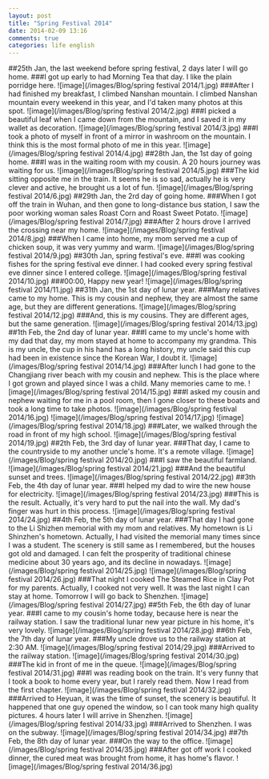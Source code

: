 ```yaml
---
layout: post
title: "Spring Festival 2014"
date: 2014-02-09 13:16
comments: true
categories: life english
---
```

##25th Jan, the last weekend before spring festival, 2 days later I will go home.
###I got up early to had Morning Tea that day. I like the plain porridge here.
![image](/images/Blog/spring festival 2014/1.jpg)
###After I had finished my breakfast, I climbed Nanshan mountain. I climbed Nanshan mountain every weekend in this year, and I'd taken many photos at this spot.
![image](/images/Blog/spring festival 2014/2.jpg)
###I picked a beautiful leaf when I came down from the mountain, and I saved it in my wallet as decoration.
![image](/images/Blog/spring festival 2014/3.jpg)
###I took a photo of myself in front of a mirror in washroom on the mountain. I think this is the most formal photo of me in this year.
![image](/images/Blog/spring festival 2014/4.jpg)
##28th Jan, the 1st day of going home.
###I was in the waiting room with my cousin. A 20 hours journey was waiting for us.
![image](/images/Blog/spring festival 2014/5.jpg)
###The kid sitting opposite me in the train. It seems he is so sad, actually he is very clever and active, he brought us a lot of fun.
![image](/images/Blog/spring festival 2014/6.jpg)
##29th Jan, the 2rd day of going home.
###When I got off the train in Wuhan, and then gone to long-distance bus station, I saw the poor working woman sales Roast Corn and Roast Sweet Potato.
![image](/images/Blog/spring festival 2014/7.jpg)
###After 2 hours drove I arrived the crossing near my home.
![image](/images/Blog/spring festival 2014/8.jpg)
###When I came into home, my mom served me a cup of chicken soup, it was very yummy and warm.
![image](/images/Blog/spring festival 2014/9.jpg)
##30th Jan, spring festival's eve.
###I was cooking fishes for the spring festival eve dinner. I had cooked every spring festival eve dinner since I entered college.
![image](/images/Blog/spring festival 2014/10.jpg)
###00:00, Happy new year!
![image](/images/Blog/spring festival 2014/11.jpg)
##31th Jan, the 1st day of lunar year.
###Many relatives came to my home. This is my cousin and nephew, they are almost the same age, but they are different generations.
![image](/images/Blog/spring festival 2014/12.jpg)
###And, this is my cousins. They are different ages, but the same generation.
![image](/images/Blog/spring festival 2014/13.jpg)
##1th Feb, the 2nd day of lunar year.
###I came to my uncle's home with my dad that day, my mom stayed at home to accompany my grandma. This is my uncle, the cup in his hand has a long history, my uncle said this cup had been in existence since the Korean War, I doubt it.
![image](/images/Blog/spring festival 2014/14.jpg)
###After lunch I had gone to the Changjiang river beach with my cousin and nephew. This is the place where I got grown and played since I was a child. Many memories came to me.
![image](/images/Blog/spring festival 2014/15.jpg)
###I asked my cousin and nephew waiting for me in a pool room, then I gone closer to these boats and took a long time to take photos.
![image](/images/Blog/spring festival 2014/16.jpg)
![image](/images/Blog/spring festival 2014/17.jpg)
![image](/images/Blog/spring festival 2014/18.jpg)
###Later, we walked through the road in front of my high school.
![image](/images/Blog/spring festival 2014/19.jpg)
##2th Feb, the 3rd day of lunar year.
###That day, I came to the countryside to my another uncle's home. It's a remote village.
![image](/images/Blog/spring festival 2014/20.jpg)
###I saw the beautiful farmland.
![image](/images/Blog/spring festival 2014/21.jpg)
###And the beautiful sunset and trees.
![image](/images/Blog/spring festival 2014/22.jpg)
##3th Feb, the 4th day of lunar year.
###I helped my dad to wire the new house for electricity.
![image](/images/Blog/spring festival 2014/23.jpg)
###This is the result. Actually, it's very hard to put the nail into the wall. My dad's finger was hurt in this process.
![image](/images/Blog/spring festival 2014/24.jpg)
##4th Feb, the 5th day of lunar year.
###That day I had gone to the Li Shizhen memorial with my mom and relatives. My hometown is Li Shinzhen's hometown. Actually, I had visited the memorial many times since I was a student. The scenery is still same as I remembered, but the houses got old and damaged. I can felt the prosperity of traditional chinese medicine about 30 years ago, and its decline in nowadays.
![image](/images/Blog/spring festival 2014/25.jpg)
![image](/images/Blog/spring festival 2014/26.jpg)
###That night I cooked The Steamed Rice in Clay Pot for my parents. Actually, I cooked not very well. It was the last night I can stay at home. Tomorrow I will go back to Shenzhen.
![image](/images/Blog/spring festival 2014/27.jpg)
##5th Feb, the 6th day of lunar year.
###I came to my cousin's home today, because here is near the railway station. I saw the traditional lunar new year picture in his home, it's very lovely.
![image](/images/Blog/spring festival 2014/28.jpg)
##6th Feb, the 7th day of lunar year.
###My uncle drove us to the railway station at 2:30 AM.
![image](/images/Blog/spring festival 2014/29.jpg)
###Arrived to the railway station.
![image](/images/Blog/spring festival 2014/30.jpg)
###The kid in front of me in the queue.
![image](/images/Blog/spring festival 2014/31.jpg)
###I was reading book on the train. It's very funny that I took a book to home every year, but I rarely read them. Now I read from the first chapter.
![image](/images/Blog/spring festival 2014/32.jpg)
###Arrived to Heyuan, it was the time of sunset, the scenery is beautiful. It happened that one guy opened the window, so I can took many high quality pictures. 4 hours later I will arrive in Shenzhen.
![image](/images/Blog/spring festival 2014/33.jpg)
###Arrived to Shenzhen. I was on the subway.
![image](/images/Blog/spring festival 2014/34.jpg)
##7th Feb, the 8th day of lunar year.
###On the way to the office.
![image](/images/Blog/spring festival 2014/35.jpg)
###After got off work I cooked dinner, the cured meat was brought from home, it has home's flavor.
![image](/images/Blog/spring festival 2014/36.jpg)
